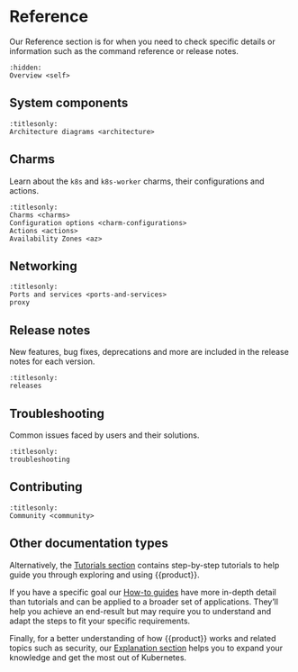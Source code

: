 # Reference

Our Reference section is for when you need to check specific details or
information such as the command reference or release notes.

```{toctree}
:hidden:
Overview <self>
```

## System components

```{toctree}
:titlesonly:
Architecture diagrams <architecture>
```

## Charms

Learn about the `k8s` and `k8s-worker` charms, their configurations and actions.

```{toctree}
:titlesonly:
Charms <charms>
Configuration options <charm-configurations>
Actions <actions>
Availability Zones <az>
```

## Networking

```{toctree}
:titlesonly:
Ports and services <ports-and-services>
proxy
```

## Release notes

New features, bug fixes, deprecations and more are included in the release
notes for each version.

```{toctree}
:titlesonly:
releases
```

## Troubleshooting

Common issues faced by users and their solutions.

```{toctree}
:titlesonly:
troubleshooting
```

## Contributing

```{toctree}
:titlesonly:
Community <community>
```

## Other documentation types

Alternatively, the [Tutorials section] contains step-by-step tutorials to help
guide you through exploring and using {{product}}.

If you have a specific goal our [How-to guides] have more in-depth detail than
tutorials and can be applied to a broader set of applications. They’ll help you
achieve an end-result but may require you to understand and adapt the steps to
fit your specific requirements.

Finally, for a better understanding of how {{product}} works and
related topics such as security, our [Explanation section] helps you to expand
your knowledge and get the most out of Kubernetes.

<!--LINKS -->
[Tutorials section]: ../tutorial/index
[How-to guides]: ../howto/index
[Explanation section]: ../explanation/index
